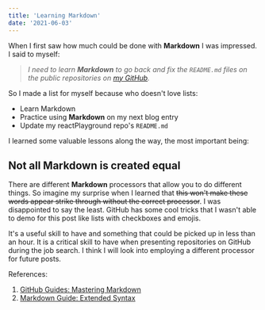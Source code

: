 ```yaml
---
title: 'Learning Markdown'
date: '2021-06-03'
---
```


When I first saw how much could be done with **Markdown** I was impressed. I said to myself:
>*I need to learn __Markdown__ to go back and fix the `README.md` files on the public repositories on [my GitHub](www.github.com/mmoren01).*

So I made a list for myself because who doesn't love lists:
  - Learn Markdown
  - Practice using **Markdown** on my next blog entry
  - Update my reactPlayground repo's `README.md`

I learned some valuable lessons along the way, the most important being:

## Not all **Markdown** is created equal

There are different **Markdown** processors that allow you to do different things. So imagine my surprise when I learned that ~~this won't make these words appear strike through without the correct processor~~. I was disappointed to say the least. GitHub has some cool tricks that I wasn't able to demo for this post like lists with checkboxes and emojis.

It's a useful skill to have and something that could be picked up in less than an hour. It is a critical skill to have when presenting repositories on GitHub during the job search. I think I will look into employing a different processor for future posts.

References:
1. [GitHub Guides: Mastering Markdown](https://guides.github.com/features/mastering-markdown/)
2. [Markdown Guide: Extended Syntax](https://www.markdownguide.org/extended-syntax/)